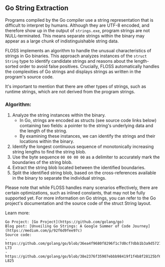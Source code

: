 ## Go String Extraction
Programs compiled by the Go compiler use a string representation that is difficult to interpret by humans. Although they are UTF-8 encoded, and therefore show up in the output of `strings.exe`, program strings are not NULL-terminated. This means separate strings within the binary may appear as a large chunk of indistinguishable string data.

FLOSS implements an algorithm to handle the unusual characteristics of strings in Go binaries. This approach analyzes instances of the `struct String` type to identify candidate strings and reasons about the length-sorted order to avoid false positives. Crucially, FLOSS automatically handles the complexities of Go strings and displays strings as written in the program's source code.

It's important to mention that there are other types of strings, such as runtime strings, which are not derived from the program strings. 

### Algorithm:

1. Analyze the string instances within the binary.
    - In Go, strings are encoded as structs (see source code links below) containing two fields: a pointer to the string's underlying data and the length of the string.
    - By examining these instances, we can identify the strings and their locations within the binary.
2. Identify the longest continuous sequence of monotonically increasing string lengths to find the string blob.
3. Use the byte sequence `00 00 00 00` as a delimiter to accurately mark the boundaries of the string blob.
4. Extract the string blob located between the identified boundaries.
5. Split the identified string blob, based on the cross-references available in the binary to separate the individual strings.

Please note that while FLOSS handles many scenarios effectively, there are certain optimizations, such as inlined constants, that may not be fully supported yet. 
For more information on Go strings, you can refer to the Go project's documentation and the source code of the struct String layout.

Learn more:

    Go Project: [Go Project](https://github.com/golang/go)
    Blog post: [Unveiling Go Strings: A Google Summer of Code Journey](https://medium.com/p/92f6d9fee97c)
    Source code: 
    - https://github.com/golang/go/blob/36ea4f9680f8296f1c7d0cf7dbb1b3a9d572754a/src/builtin/builtin.go#L70-L73
    - https://github.com/golang/go/blob/38e2376f35907ebbb98419f1f4b8f28125bf6aaf/src/go/types/builtins.go#L824-L825